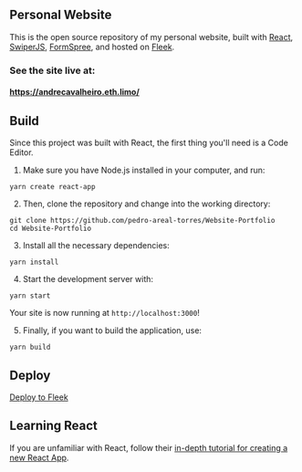 ## Personal Website
This is the open source repository of my personal website, built with [React](https://reactjs.org/), [SwiperJS](https://swiperjs.com/), [FormSpree](https://formspree.io/), and hosted on [Fleek](https://fleek.co/).

### See the site live at:
#### https://andrecavalheiro.eth.limo/

## Build
Since this project was built with React, the first thing you'll need is a Code Editor.
1. Make sure you have Node.js installed in your computer, and run:

```console
yarn create react-app
```

2. Then, clone the repository and change into the working directory:

```console
git clone https://github.com/pedro-areal-torres/Website-Portfolio
cd Website-Portfolio
```

3. Install all the necessary dependencies:

```console
yarn install
```

4. Start the development server with:

```console
yarn start
```
Your site is now running at `http://localhost:3000`!

5. Finally, if you want to build the application, use:

```console
yarn build
```

## Deploy

[Deploy to Fleek](https://blog.fleek.co/posts/deploy-your-first-website-with-fleek/)

## Learning React

If you are unfamiliar with React, follow their [in-depth tutorial for creating a new React App](https://reactjs.org/docs/create-a-new-react-app.html).

